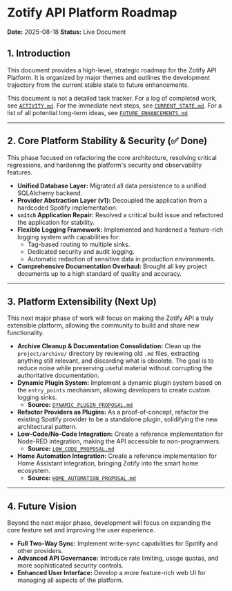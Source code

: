 # Zotify API Platform Roadmap

**Date:** 2025-08-18
**Status:** Live Document

## 1. Introduction

This document provides a high-level, strategic roadmap for the Zotify API Platform. It is organized by major themes and outlines the development trajectory from the current stable state to future enhancements.

This document is not a detailed task tracker. For a log of completed work, see [`ACTIVITY.md`](./ACTIVITY.md). For the immediate next steps, see [`CURRENT_STATE.md`](./CURRENT_STATE.md). For a list of all potential long-term ideas, see [`FUTURE_ENHANCEMENTS.md`](./FUTURE_ENHANCEMENTS.md).

---

## 2. Core Platform Stability & Security (✅ Done)

This phase focused on refactoring the core architecture, resolving critical regressions, and hardening the platform's security and observability features.

-   **Unified Database Layer:** Migrated all data persistence to a unified SQLAlchemy backend.
-   **Provider Abstraction Layer (v1):** Decoupled the application from a hardcoded Spotify implementation.
-   **`snitch` Application Repair:** Resolved a critical build issue and refactored the application for stability.
-   **Flexible Logging Framework:** Implemented and hardened a feature-rich logging system with capabilities for:
    -   Tag-based routing to multiple sinks.
    -   Dedicated security and audit logging.
    -   Automatic redaction of sensitive data in production environments.
-   **Comprehensive Documentation Overhaul:** Brought all key project documents up to a high standard of quality and accuracy.

---

## 3. Platform Extensibility (Next Up)

This next major phase of work will focus on making the Zotify API a truly extensible platform, allowing the community to build and share new functionality.

-   **Archive Cleanup & Documentation Consolidation:** Clean up the `project/archive/` directory by reviewing old `.md` files, extracting anything still relevant, and discarding what is obsolete. The goal is to reduce noise while preserving useful material without corrupting the authoritative documentation.
-   **Dynamic Plugin System:** Implement a dynamic plugin system based on the `entry_points` mechanism, allowing developers to create custom logging sinks.
    -   **Source:** [`DYNAMIC_PLUGIN_PROPOSAL.md`](./DYNAMIC_PLUGIN_PROPOSAL.md)
-   **Refactor Providers as Plugins:** As a proof-of-concept, refactor the existing Spotify provider to be a standalone plugin, solidifying the new architectural pattern.
-   **Low-Code/No-Code Integration:** Create a reference implementation for Node-RED integration, making the API accessible to non-programmers.
    -   **Source:** [`LOW_CODE_PROPOSAL.md`](./LOW_CODE_PROPOSAL.md)
-   **Home Automation Integration:** Create a reference implementation for Home Assistant integration, bringing Zotify into the smart home ecosystem.
    -   **Source:** [`HOME_AUTOMATION_PROPOSAL.md`](./HOME_AUTOMATION_PROPOSAL.md)

---

## 4. Future Vision

Beyond the next major phase, development will focus on expanding the core feature set and improving the user experience.

-   **Full Two-Way Sync:** Implement write-sync capabilities for Spotify and other providers.
-   **Advanced API Governance:** Introduce rate limiting, usage quotas, and more sophisticated security controls.
-   **Enhanced User Interface:** Develop a more feature-rich web UI for managing all aspects of the platform.
